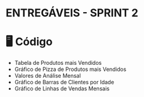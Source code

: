 # ENTREGÁVEIS - SPRINT 2

# :desktop_computer: Código
- Tabela de Produtos mais Vendidos
- Gráfico de Pizza de Produtos mais Vendidos
- Valores de Análise Mensal
- Gráfico de Barras de Clientes por Idade
- Gráfico de Linhas de Vendas Mensais
